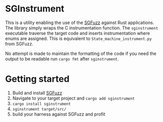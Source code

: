 SGInstrument
===

This is a utility enabling the use of the
[SGFuzz](https://github.com/bajinsheng/SGFuzz/tree/master) against Rust
applications. The library simply wraps the C instrumentation function. The
`sginstrument` executable traverse the target code and inserts instrumentation
where enums are assigned. This is equivalent to `State_machine_instrument.py`
from SGFuzz.

No attempt is made to maintain the formatting of the code if you
need the output to be readable run `cargo fmt` after `sginstrument`.

# Getting started

1. Build and install [SGFuzz](https://github.com/bajinsheng/SGFuzz/tree/master)
2. Navigate to your target project and `cargo add sginstrument`
3. `cargo install sginstrument`
4. `sginstrument target/src/`
5. build your harness against SGFuzz and profit
